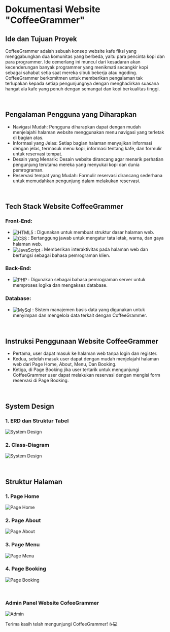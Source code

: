 # Dokumentasi Website "CoffeeGrammer"

## Ide dan Tujuan Proyek
CoffeeGrammer adalah sebuah konsep website kafe fiksi yang menggabungkan dua komunitas yang berbeda, yaitu para pencinta kopi dan para programmer. 
Ide cemerlang ini muncul dari kesadaran akan kecenderungan banyak programmer yang menikmati secangkir kopi sebagai sahabat setia saat mereka sibuk bekerja atau ngoding. 
CoffeeGrammer berkomitmen untuk memberikan pengalaman tak terlupakan kepada setiap pengunjungnya dengan menghadirkan suasana hangat ala kafe yang penuh dengan semangat dan kopi berkualitas tinggi.

<br>

## Pengalaman Pengguna yang Diharapkan
- Navigasi Mudah: Pengguna diharapkan dapat dengan mudah menjelajahi halaman website menggunakan menu navigasi yang terletak di bagian atas.
- Informasi yang Jelas: Setiap bagian halaman menyajikan informasi dengan jelas, termasuk menu kopi, informasi tentang kafe, dan formulir untuk reservasi tempat.
- Desain yang Menarik: Desain website dirancang agar menarik perhatian pengunjung terutama mereka yang menyukai kopi dan dunia pemrograman.
- Reservasi tempat yang Mudah: Formulir reservasi dirancang sederhana untuk memudahkan pengunjung dalam melakukan reservasi.

<br>

## Tech Stack Website CoffeeGrammer
### Front-End:
- <img src="https://img.shields.io/badge/HTML5-E34F26.svg?style=plastic&logo=HTML5&logoColor=white" alt="HTML5" align="center"> : Digunakan untuk membuat struktur dasar halaman web.
- <img src="https://img.shields.io/badge/CSS3-1572B6.svg?style=plastic&logo=CSS3&logoColor=white" alt="CSS" align="center"> : Bertanggung jawab untuk mengatur tata letak, warna, dan gaya halaman web.
- <img src="https://img.shields.io/badge/JavaScript-F7DF1E.svg?style=plastic&logo=JavaScript&logoColor=black" alt="JavaScript" align="center"> : Memberikan interaktivitas pada halaman web dan berfungsi sebagai bahasa pemrograman klien.
### Back-End:
- <img src="https://img.shields.io/badge/PHP-777BB4.svg?style=plastic&logo=PHP&logoColor=white" alt="PHP" align="center"> : Digunakan sebagai bahasa pemrograman server untuk memproses logika dan mengakses database.
### Database:
- <img src="https://img.shields.io/badge/mysql-%2300f.svg?style=plastic&logo=mysql&logoColor=white" alt="MySql" align="center"> : Sistem manajemen basis data yang digunakan untuk menyimpan dan mengelola data terkait dengan CoffeeGrammer.

<br>

## Instruksi Penggunaan Website CoffeeGrammer
- Pertama, user dapat masuk ke halaman web tanpa login dan register.
- Kedua, setelah masuk user dapat dengan mudah menjelajahi halaman web dari Page Home, About, Menu, Dan Booking.
- Ketiga, di Page Booking jika user tertarik untuk mengunjungi CoffeeGrammer user dapat melakukan reservasi dengan mengisi form reservasi di Page Booking.

<br>

## System Design
### 1. ERD dan Struktur Tabel
   ![System Design](System-Design/ERD-dan-Struktur-Tabel.png)
<br>
### 2. Class-Diagram
   ![System Design](System-Design/Class-Diagram.png)

<br>

## Struktur Halaman
### 1. Page Home
   ![Page Home](Screenshot/Screenshot-Page-Home.png)
<br>
### 2. Page About
   ![Page About](Screenshot/Screenshot-Page-About.png)
<br>
### 3. Page Menu
   ![Page Menu](Screenshot/Screenshot-Page-Menu.png)
<br>
### 4. Page Booking
   ![Page Booking](Screenshot/Screenshot-Page-Booking.png)

<br>

### Admin Panel Website CofeeGrammer
   ![Admin](Screenshot/Screenshot-Panel-Admin.png)

Terima kasih telah mengunjungi CoffeeGrammer! ☕💻
